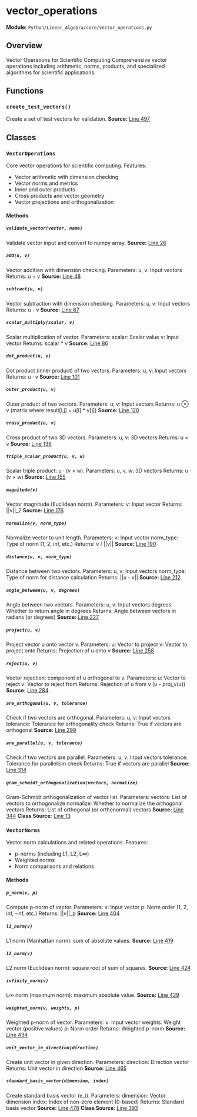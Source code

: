 # vector_operations
**Module:** `Python/Linear_Algebra/core/vector_operations.py`
## Overview
Vector Operations for Scientific Computing
Comprehensive vector operations including arithmetic, norms, products,
and specialized algorithms for scientific applications.
## Functions
### `create_test_vectors()`
Create a set of test vectors for validation.
**Source:** [Line 497](Python/Linear_Algebra/core/vector_operations.py#L497)
## Classes
### `VectorOperations`
Core vector operations for scientific computing.
Features:
- Vector arithmetic with dimension checking
- Vector norms and metrics
- Inner and outer products
- Cross products and vector geometry
- Vector projections and orthogonalization
#### Methods
##### `validate_vector(vector, name)`
Validate vector input and convert to numpy array.
**Source:** [Line 26](Python/Linear_Algebra/core/vector_operations.py#L26)
##### `add(u, v)`
Vector addition with dimension checking.
Parameters:
u, v: Input vectors
Returns:
u + v
**Source:** [Line 48](Python/Linear_Algebra/core/vector_operations.py#L48)
##### `subtract(u, v)`
Vector subtraction with dimension checking.
Parameters:
u, v: Input vectors
Returns:
u - v
**Source:** [Line 67](Python/Linear_Algebra/core/vector_operations.py#L67)
##### `scalar_multiply(scalar, v)`
Scalar multiplication of vector.
Parameters:
scalar: Scalar value
v: Input vector
Returns:
scalar * v
**Source:** [Line 86](Python/Linear_Algebra/core/vector_operations.py#L86)
##### `dot_product(u, v)`
Dot product (inner product) of two vectors.
Parameters:
u, v: Input vectors
Returns:
u · v
**Source:** [Line 101](Python/Linear_Algebra/core/vector_operations.py#L101)
##### `outer_product(u, v)`
Outer product of two vectors.
Parameters:
u, v: Input vectors
Returns:
u ⊗ v (matrix where result[i,j] = u[i] * v[j])
**Source:** [Line 120](Python/Linear_Algebra/core/vector_operations.py#L120)
##### `cross_product(u, v)`
Cross product of two 3D vectors.
Parameters:
u, v: 3D vectors
Returns:
u × v
**Source:** [Line 136](Python/Linear_Algebra/core/vector_operations.py#L136)
##### `triple_scalar_product(u, v, w)`
Scalar triple product: u · (v × w).
Parameters:
u, v, w: 3D vectors
Returns:
u · (v × w)
**Source:** [Line 155](Python/Linear_Algebra/core/vector_operations.py#L155)
##### `magnitude(v)`
Vector magnitude (Euclidean norm).
Parameters:
v: Input vector
Returns:
||v||_2
**Source:** [Line 176](Python/Linear_Algebra/core/vector_operations.py#L176)
##### `normalize(v, norm_type)`
Normalize vector to unit length.
Parameters:
v: Input vector
norm_type: Type of norm (1, 2, inf, etc.)
Returns:
v / ||v||
**Source:** [Line 190](Python/Linear_Algebra/core/vector_operations.py#L190)
##### `distance(u, v, norm_type)`
Distance between two vectors.
Parameters:
u, v: Input vectors
norm_type: Type of norm for distance calculation
Returns:
||u - v||
**Source:** [Line 212](Python/Linear_Algebra/core/vector_operations.py#L212)
##### `angle_between(u, v, degrees)`
Angle between two vectors.
Parameters:
u, v: Input vectors
degrees: Whether to return angle in degrees
Returns:
Angle between vectors in radians (or degrees)
**Source:** [Line 227](Python/Linear_Algebra/core/vector_operations.py#L227)
##### `project(u, v)`
Project vector u onto vector v.
Parameters:
u: Vector to project
v: Vector to project onto
Returns:
Projection of u onto v
**Source:** [Line 258](Python/Linear_Algebra/core/vector_operations.py#L258)
##### `reject(u, v)`
Vector rejection: component of u orthogonal to v.
Parameters:
u: Vector to reject
v: Vector to reject from
Returns:
Rejection of u from v (u - proj_v(u))
**Source:** [Line 284](Python/Linear_Algebra/core/vector_operations.py#L284)
##### `are_orthogonal(u, v, tolerance)`
Check if two vectors are orthogonal.
Parameters:
u, v: Input vectors
tolerance: Tolerance for orthogonality check
Returns:
True if vectors are orthogonal
**Source:** [Line 299](Python/Linear_Algebra/core/vector_operations.py#L299)
##### `are_parallel(u, v, tolerance)`
Check if two vectors are parallel.
Parameters:
u, v: Input vectors
tolerance: Tolerance for parallelism check
Returns:
True if vectors are parallel
**Source:** [Line 314](Python/Linear_Algebra/core/vector_operations.py#L314)
##### `gram_schmidt_orthogonalization(vectors, normalize)`
Gram-Schmidt orthogonalization of vector list.
Parameters:
vectors: List of vectors to orthogonalize
normalize: Whether to normalize the orthogonal vectors
Returns:
List of orthogonal (or orthonormal) vectors
**Source:** [Line 344](Python/Linear_Algebra/core/vector_operations.py#L344)
**Class Source:** [Line 13](Python/Linear_Algebra/core/vector_operations.py#L13)
### `VectorNorms`
Vector norm calculations and related operations.
Features:
- p-norms (including L1, L2, L∞)
- Weighted norms
- Norm comparisons and relations
#### Methods
##### `p_norm(v, p)`
Compute p-norm of vector.
Parameters:
v: Input vector
p: Norm order (1, 2, inf, -inf, etc.)
Returns:
||v||_p
**Source:** [Line 404](Python/Linear_Algebra/core/vector_operations.py#L404)
##### `l1_norm(v)`
L1 norm (Manhattan norm): sum of absolute values.
**Source:** [Line 419](Python/Linear_Algebra/core/vector_operations.py#L419)
##### `l2_norm(v)`
L2 norm (Euclidean norm): square root of sum of squares.
**Source:** [Line 424](Python/Linear_Algebra/core/vector_operations.py#L424)
##### `infinity_norm(v)`
L∞ norm (maximum norm): maximum absolute value.
**Source:** [Line 429](Python/Linear_Algebra/core/vector_operations.py#L429)
##### `weighted_norm(v, weights, p)`
Weighted p-norm of vector.
Parameters:
v: Input vector
weights: Weight vector (positive values)
p: Norm order
Returns:
Weighted p-norm
**Source:** [Line 434](Python/Linear_Algebra/core/vector_operations.py#L434)
##### `unit_vector_in_direction(direction)`
Create unit vector in given direction.
Parameters:
direction: Direction vector
Returns:
Unit vector in direction
**Source:** [Line 465](Python/Linear_Algebra/core/vector_operations.py#L465)
##### `standard_basis_vector(dimension, index)`
Create standard basis vector (e_i).
Parameters:
dimension: Vector dimension
index: Index of non-zero element (0-based)
Returns:
Standard basis vector
**Source:** [Line 478](Python/Linear_Algebra/core/vector_operations.py#L478)
**Class Source:** [Line 393](Python/Linear_Algebra/core/vector_operations.py#L393)
